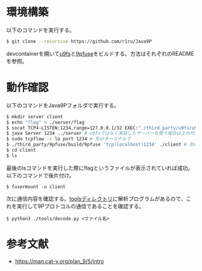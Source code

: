 # 環境構築
以下のコマンドを実行する。
```bash
$ git clone --recursive https://github.com/r1ru/Java9P
```
devcontainerを開いて[u9fs](https://github.com/unofficial-mirror/u9fs)と[9pfuse](https://github.com/aperezdc/9pfuse)をビルドする。方法はそれぞれのREADMEを参照。

# 動作確認
以下のコマンドをJava9Pフォルダで実行する。
```bash
$ mkdir server client
$ echo "flag" > ./server/flag
$ socat TCP4-LISTEN:1234,range=127.0.0.1/32 EXEC:"./third_party/u9fs/u9fs -a none -u `whoami` ./server"
$ java Server 1234 ../server # u9fsではなく実装したサーバーを使う場合は上の代わりにこれをsrcディレクトリで実行する
$ sudo tcpflow -i lo port 1234 # 別のターミナルで
$ ./third_party/9pfuse/build/9pfuse 'tcp!localhost!1234' ./client # 別のターミナルで
$ cd client
$ ls
```
最後のlsコマンドを実行した際にflagというファイルが表示されていれば成功。以下のコマンドで後片付け。
```
$ fusermount -u client
```
次に通信内容を確認する。[toolsディレクトリ](https://github.com/r1ru/Java9P/tree/main/tools)に解析プログラムがあるので、これを実行して9Pプロトコルの通信であることを確認する。
```
$ python3 ./tools/decode.py <ファイル名>
```

# 参考文献
- https://man.cat-v.org/plan_9/5/intro

